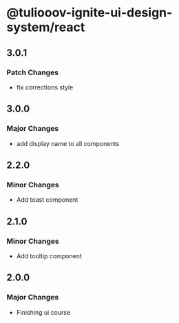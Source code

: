# @tuliooov-ignite-ui-design-system/react

## 3.0.1

### Patch Changes

- fix corrections style

## 3.0.0

### Major Changes

- add display name to all components

## 2.2.0

### Minor Changes

- Add toast component

## 2.1.0

### Minor Changes

- Add tooltip component

## 2.0.0

### Major Changes

- Finishing ui course
